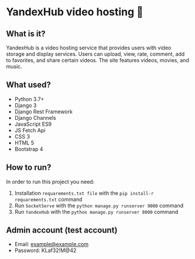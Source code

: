 # YandexHub video hosting 👻

## What is it?
YandexHub is a video hosting service that provides users with video storage and display services. Users
can upload, view, rate, comment, add to favorites, and share certain
videos. The site features videos, movies, and music.

## What used?
* Python 3.7+
* Django 3
* Django Rest Framework
* Django Channels
* JavaScript ES9
* JS Fetch Api
* CSS 3
* HTML 5
* Bootstrap 4

## How to run?
In order to run this project you need:
1) Installation `requarements.txt file` with the `pip install-r requarements.txt` command
2) Run `SocketServe` with the `python manage.py runserver 9000` command
3) Run `YandexHub` with the `python manage.py runserver 8000` command


## Admin account (test account)
* Email: example@example.com
* Password: KLaf32!M@42
